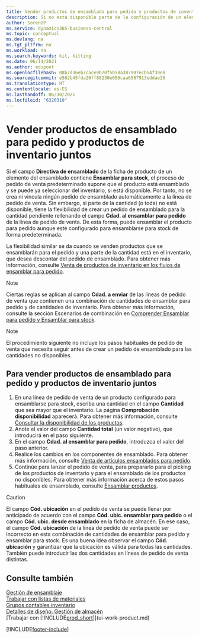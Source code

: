 ```yaml
---
title: Vender productos de ensamblado para pedido y productos de inventario juntos
description: Si no está disponible parte de la configuración de un elemento del ensamblado para ensamblar para stock, tiene la flexibilidad de crear un pedido de ensamblado para la cantidad restante.
author: SorenGP
ms.service: dynamics365-business-central
ms.topic: conceptual
ms.devlang: na
ms.tgt_pltfrm: na
ms.workload: na
ms.search.keywords: kit, kitting
ms.date: 06/14/2021
ms.author: edupont
ms.openlocfilehash: 08b7d36eb7cace9b70f5b58a387907ecb54f39e8
ms.sourcegitcommit: e562b45fda20ff88230e086caa6587913eddae26
ms.translationtype: HT
ms.contentlocale: es-ES
ms.lasthandoff: 06/30/2021
ms.locfileid: "6326310"
---
```

# <a name="sell-assemble-to-order-items-and-inventory-items-together"></a>Vender productos de ensamblado para pedido y productos de inventario juntos
Si el campo **Directiva de ensamblado** de la ficha de producto de un elemento del ensamblado contiene **Ensamblar para stock**, el proceso de pedido de venta predeterminado supone que el producto está ensamblado y se puede ya seleccionar del inventario, si está disponible. Por tanto, no se crea ni vincula ningún pedido de ensamblado automáticamente a la línea de pedido de venta. Sin embargo, si parte de la cantidad (o toda) no está disponible, tiene la flexibilidad de crear un pedido de ensamblado para la cantidad pendiente rellenando el campo **Cdad. al ensamblar para pedido** de la línea de pedido de venta. De esta forma, puede ensamblar el producto para pedido aunque esté configurado para ensamblarse para stock de forma predeterminada.  

La flexibilidad similar se da cuando se venden productos que se ensamblarán para el pedido y una parte de la cantidad está en el inventario, que desea descontar del pedido de ensamblado. Para obtener más información, consulte [Venta de productos de inventario en los flujos de ensamblar para pedido](assembly-how-to-sell-inventory-items-in-assemble-to-order-flows.md).  

> [!NOTE]  
>  Ciertas reglas se aplican al campo **Cdad. a enviar** de las líneas de pedido de venta que contienen una combinación de cantidades de ensamblar para pedido y de cantidades de inventario. Para obtener más información, consulte la sección Escenarios de combinación en [Comprender Ensamblar para pedido y Ensamblar para stock](assembly-assemble-to-order-or-assemble-to-stock.md).  

> [!NOTE]  
>  El procedimiento siguiente no incluye los pasos habituales de pedido de venta que necesita seguir antes de crear un pedido de ensamblado para las cantidades no disponibles.

## <a name="to-sell-assemble-to-order-items-and-inventory-items-together"></a>Para vender productos de ensamblado para pedido y productos de inventario juntos  
1.  En una línea de pedido de venta de un producto configurado para ensamblarse para stock, escriba una cantidad en el campo **Cantidad** que sea mayor que el inventario. La página **Comprobación disponibilidad** aparecerá. Para obtener más información, consulte [Consultar la disponibilidad de los productos](inventory-how-availability-overview.md).
2.  Anote el valor del campo **Cantidad total** (un valor negativo), que introducirá en el paso siguiente.  
3.  En el campo **Cdad. al ensamblar para pedido**, introduzca el valor del paso anterior.  
4.  Realice los cambios en los componentes de ensamblado. Para obtener más información, consulte [Venta de artículos ensamblados para pedido](assembly-how-to-sell-items-assembled-to-order.md).  
5.  Continúe para lanzar el pedido de venta, para prepararlo para el picking de los productos de inventario y para el ensamblado de los productos no disponibles. Para obtener más información acerca de estos pasos habituales de ensamblado, consulte [Ensamblar productos](assembly-how-to-assemble-items.md).  

> [!CAUTION]  
>  El campo **Cód. ubicación** en el pedido de venta se puede llenar por anticipado de acuerdo con el campo **Cód. ubic. ensamblar para pedido** o el campo **Cód. ubic. desde ensamblado** en la ficha de almacén. En ese caso, el campo **Cód. ubicación** de la línea de pedido de venta puede ser incorrecto en esta combinación de cantidades de ensamblar para pedido y ensamblar para stock. Es una buena idea observar el campo **Cód. ubicación** y garantizar que la ubicación es válida para todas las cantidades. También puede introducir las dos cantidades en líneas de pedido de venta distintas.  

## <a name="see-also"></a>Consulte también  
[Gestión de ensamblaje](assembly-assemble-items.md)  
[Trabajar con listas de materiales](inventory-how-work-BOMs.md)  
[Grupos contables inventario](inventory-manage-inventory.md)  
[Detalles de diseño: Gestión de almacén](design-details-warehouse-management.md)  
[Trabajar con [!INCLUDE[prod_short](includes/prod_short.md)]](ui-work-product.md)


[!INCLUDE[footer-include](includes/footer-banner.md)]